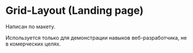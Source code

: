 # Grid-Layout (Landing page)

Написан по макету.

Используется только для демонстрации навыков веб-разработчика, не в комерческих целях.
